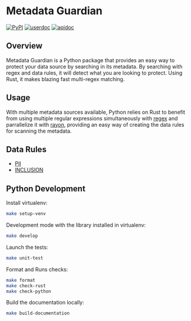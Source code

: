 Metadata Guardian
=================

[![PyPI](https://img.shields.io/pypi/v/metadata_guardian.svg?style=flat-square)](https://pypi.org/project/metadata-guardian/)
[![userdoc](https://img.shields.io/badge/docs-user-blue)](https://fvaleye.github.io/metadata-guardian/python/)
[![apidoc](https://img.shields.io/badge/docs-api-blue)](https://fvaleye.github.io/metadata-guardian/python/api_reference.html)

## Overview

Metadata Guardian is a Python package that provides an easy way to protect your data source by searching in its metadata.
By searching with regex and data rules, it will detect what you are looking to protect.
Using Rust, it makes blazing fast multi-regex matching.

## Usage

With multiple metadata sources available, Python relies on Rust to benefit from using multiple regular expressions simultaneously with [regex](https://github.com/rust-lang/regex) and parrallelize it with [rayon](https://github.com/rayon-rs/rayon), providing an easy way of creating the data rules for scanning the metadata.

## Data Rules
- [PII](https://github.com/fvaleye/metadata-guardian/blob/main/rust/src/rules/pii_rules.yaml)
- [INCLUSION](https://github.com/fvaleye/metadata-guardian/blob/main/rust/src/rules/inclusion_rules.yaml)

## Python Development

Install virtualenv:
```sh
make setup-venv
```

Development mode with the library installed in virtualenv:
```sh
make develop
```

Launch the tests:
```sh
make unit-test
```

Format and Runs checks:
```sh
make format
make check-rust
make check-python
```

Build the documentation locally:
```sh
make build-documentation
```
